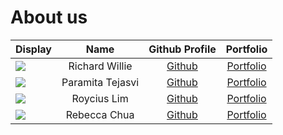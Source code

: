 # About us

Display | Name | Github Profile | Portfolio 
--------|:----:|:--------------:|:---------:
<img src="https://i.imgur.com/9s3AOcl.jpg" /> | Richard Willie | [Github](https://github.com/richwill28) | [Portfolio](docs/team/richwill28.md)
![](https://via.placeholder.com/100.png?text=Photo) | Paramita Tejasvi | [Github](https://github.com/ptejasv) | [Portfolio](docs/team/johndoe.md)
![](https://via.placeholder.com/100.png?text=Photo) | Roycius Lim | [Github](https://github.com/Roycius) | [Portfolio](docs/team/johndoe.md)
![](https://via.placeholder.com/100.png?text=Photo) | Rebecca Chua | [Github](https://github.com/rebchua39) | [Portfolio](docs/team/johndoe.md)
